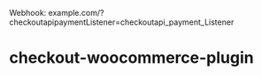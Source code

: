 Webhook: example.com/?checkoutapipaymentListener=checkoutapi_payment_Listener
# checkout-woocommerce-plugin

